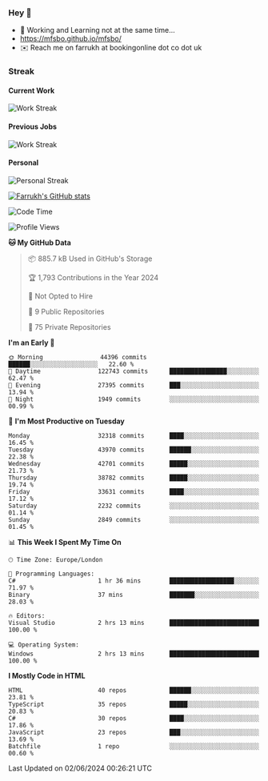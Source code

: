 ### Hey 👋

- 🏃 Working and Learning not at the same time...
- https://mfsbo.github.io/mfsbo/
- ✉️ Reach me on farrukh at bookingonline dot co dot uk

### Streak
#### Current Work
![Work Streak](https://streak-stats.demolab.com/?user=mfsbo)
#### Previous Jobs
![Work Streak](https://streak-stats.demolab.com/?user=farrukhcw)
#### Personal
![Personal Streak](https://streak-stats.demolab.com/?user=farrukhsubhani)

[![Farrukh's GitHub stats](https://github-readme-stats.vercel.app/api?username=mfsbo&hide=stars&count_private=true)](https://github.com/mfsbo/)

<!--START_SECTION:waka-->
![Code Time](http://img.shields.io/badge/Code%20Time-630%20hrs%2017%20mins-blue)

![Profile Views](http://img.shields.io/badge/Profile%20Views-4-blue)

**🐱 My GitHub Data** 

> 📦 885.7 kB Used in GitHub's Storage 
 > 
> 🏆 1,793 Contributions in the Year 2024
 > 
> 🚫 Not Opted to Hire
 > 
> 📜 9 Public Repositories 
 > 
> 🔑 75 Private Repositories 
 > 
**I'm an Early 🐤** 

```text
🌞 Morning                44396 commits       ██████░░░░░░░░░░░░░░░░░░░   22.60 % 
🌆 Daytime                122743 commits      ████████████████░░░░░░░░░   62.47 % 
🌃 Evening                27395 commits       ███░░░░░░░░░░░░░░░░░░░░░░   13.94 % 
🌙 Night                  1949 commits        ░░░░░░░░░░░░░░░░░░░░░░░░░   00.99 % 
```
📅 **I'm Most Productive on Tuesday** 

```text
Monday                   32318 commits       ████░░░░░░░░░░░░░░░░░░░░░   16.45 % 
Tuesday                  43970 commits       ██████░░░░░░░░░░░░░░░░░░░   22.38 % 
Wednesday                42701 commits       █████░░░░░░░░░░░░░░░░░░░░   21.73 % 
Thursday                 38782 commits       █████░░░░░░░░░░░░░░░░░░░░   19.74 % 
Friday                   33631 commits       ████░░░░░░░░░░░░░░░░░░░░░   17.12 % 
Saturday                 2232 commits        ░░░░░░░░░░░░░░░░░░░░░░░░░   01.14 % 
Sunday                   2849 commits        ░░░░░░░░░░░░░░░░░░░░░░░░░   01.45 % 
```


📊 **This Week I Spent My Time On** 

```text
🕑︎ Time Zone: Europe/London

💬 Programming Languages: 
C#                       1 hr 36 mins        ██████████████████░░░░░░░   71.97 % 
Binary                   37 mins             ███████░░░░░░░░░░░░░░░░░░   28.03 % 

🔥 Editors: 
Visual Studio            2 hrs 13 mins       █████████████████████████   100.00 % 

💻 Operating System: 
Windows                  2 hrs 13 mins       █████████████████████████   100.00 % 
```

**I Mostly Code in HTML** 

```text
HTML                     40 repos            ██████░░░░░░░░░░░░░░░░░░░   23.81 % 
TypeScript               35 repos            █████░░░░░░░░░░░░░░░░░░░░   20.83 % 
C#                       30 repos            ████░░░░░░░░░░░░░░░░░░░░░   17.86 % 
JavaScript               23 repos            ███░░░░░░░░░░░░░░░░░░░░░░   13.69 % 
Batchfile                1 repo              ░░░░░░░░░░░░░░░░░░░░░░░░░   00.60 % 
```




 Last Updated on 02/06/2024 00:26:21 UTC
<!--END_SECTION:waka-->
<!--
**mfsbo/mfsbo** is a ✨ _special_ ✨ repository because its `README.md` (this file) appears on your GitHub profile.

Here are some ideas to get you started:

- 🔭 I’m currently working on ...
- 🌱 I’m currently learning ...
- 👯 I’m looking to collaborate on ...
- 🤔 I’m looking for help with ...
- 💬 Ask me about ...
- 📫 How to reach me: ...
- 😄 Pronouns: ...
- ⚡ Fun fact: ...
-->
